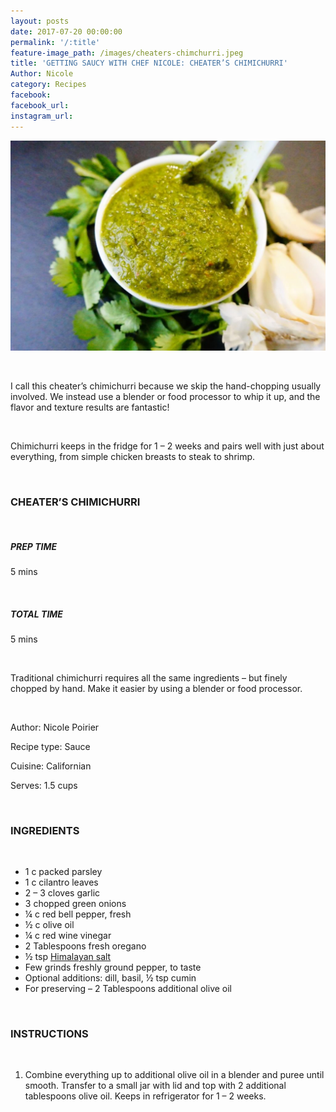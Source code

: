 ```yaml
---
layout: posts
date: 2017-07-20 00:00:00
permalink: '/:title'
feature-image_path: /images/cheaters-chimchurri.jpeg
title: 'GETTING SAUCY WITH CHEF NICOLE: CHEATER’S CHIMICHURRI'
Author: Nicole
category: Recipes
facebook:
facebook_url:
instagram_url:
---
```


![](/images/cheaters-chimchurri.jpeg)

&nbsp;

I call this cheater’s chimichurri because we skip the hand-chopping usually involved. We instead use a blender or food processor to whip it up, and the flavor and texture results are fantastic!

&nbsp;

Chimichurri keeps in the fridge for 1 – 2 weeks and pairs well with just about everything, from simple chicken breasts to steak to shrimp.

&nbsp;

### CHEATER’S CHIMICHURRI

&nbsp;

##### PREP TIME

5 mins

&nbsp;

##### TOTAL TIME

5 mins

&nbsp;

Traditional chimichurri requires all the same ingredients – but finely chopped by hand. Make it easier by using a blender or food processor.

&nbsp;

Author: Nicole Poirier

Recipe type: Sauce

Cuisine: Californian

Serves: 1.5 cups

&nbsp;

### INGREDIENTS

&nbsp;

* 1 c packed parsley
* 1 c cilantro leaves
* 2 – 3 cloves garlic
* 3 chopped green onions
* ¼ c red bell pepper, fresh
* ½ c olive oil
* ¼ c red wine vinegar
* 2 Tablespoons fresh oregano
* ½ tsp [Himalayan salt](https://www.amazon.com/gp/product/B0154XDQTO/ref=as_li_tl?ie=UTF8&amp;camp=1789&amp;creative=9325&amp;creativeASIN=B0154XDQTO&amp;linkCode=as2&amp;tag=bychefnicole-20&amp;linkId=030379e1a2c44ab2e413493f3a8120ee)
* Few grinds freshly ground pepper, to taste
* Optional additions: dill, basil, ½ tsp cumin
* For preserving – 2 Tablespoons additional olive oil

&nbsp;

### INSTRUCTIONS

&nbsp;

1. Combine everything up to additional olive oil in a blender and puree until smooth. Transfer to a small jar with lid and top with 2 additional tablespoons olive oil. Keeps in refrigerator for 1 – 2 weeks.